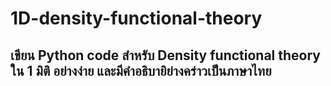 # 1D-density-functional-theory
## เขียน Python code สำหรับ Density functional theory ใน 1 มิติ อย่างง่าย และมีคำอธิบายิย่างคร่าวเป็นภาษาไทย
